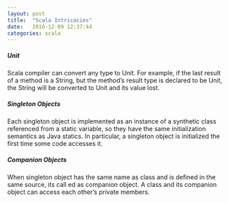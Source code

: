 ```yaml
---
layout: post
title:  "Scala Intricacies"
date:   2016-12-09 12:37:44
categories: scala
---
```


##### Unit
Scala compiler can convert any type to Unit. For example, if the last result of a method is a String, but the method’s result type is declared to be Unit, the String will be converted to Unit and its value lost.

##### Singleton Objects
Each singleton object is implemented as an instance of a synthetic class referenced from a static variable, so they have the same initialization semantics as Java statics.
In particular, a singleton object is initialized the first time some code accesses it.

##### Companion Objects
When singleton object has the same name as class and is defined in the same source, its call ed as companion object. 
A class and its companion object can access each other’s private members. 


